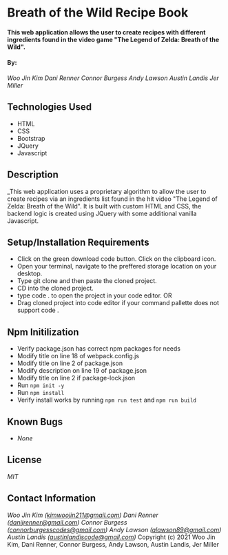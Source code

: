 # Breath of the Wild Recipe Book

#### This web application allows the user to create recipes with different ingredients found in the video game "The Legend of Zelda: Breath of the Wild".

#### By:
_Woo Jin Kim_
_Dani Renner_
_Connor Burgess_
_Andy Lawson_
_Austin Landis_
_Jer Miller_

## Technologies Used

* HTML
* CSS
* Bootstrap
* JQuery
* Javascript

## Description
_This web application uses a proprietary algorithm to allow the user to create recipes via an ingredients list found in the hit video "The Legend of Zelda: Breath of the Wild". It is built with custom HTML and CSS, the backend logic is created using JQuery with some additional vanilla Javascript.


## Setup/Installation Requirements
* Click on the green download code button. Click on the clipboard icon.
* Open your terminal, navigate to the preffered storage location on your desktop.
* Type git clone and then paste the cloned project.
* CD into the cloned project.
* type code . to open the project in your code editor.
OR
* Drag cloned project into code editor if your command pallette does not support code .

## Npm Initilization
* Verify package.json has correct npm packages for needs
* Modify title on line 18 of webpack.config.js
* Modify title on line 2 of package.json
* Modify description on line 19 of package.json
* Modify title on line 2 if package-lock.json
* Run ```npm init -y```
* Run ```npm install```
* Verify install works by running ```npm run test``` and ```npm run build```

## Known Bugs

* _None_

## License

_MIT_

## Contact Information

_Woo Jin Kim (kimwoojin211@gmail.com)_
_Dani Renner (danijrenner@gmail.com)_
_Connor Burgess (connorburgesscodes@gmail.com)_
_Andy Lawson (alawson89@gmail.com)_
_Austin Landis (austinlandiscode@gmail.com)_
Copyright (c) 2021 Woo Jin Kim, Dani Renner, Connor Burgess, Andy Lawson, Austin Landis, Jer Miller
